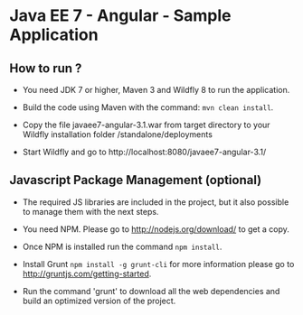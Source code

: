# Java EE 7 - Angular - Sample Application #

## How to run ? ##

* You need JDK 7 or higher, Maven 3 and Wildfly 8 to run the application.

* Build the code using Maven with the command: `mvn clean install`.

* Copy the file javaee7-angular-3.1.war from target directory to your Wildfly installation folder /standalone/deployments

* Start Wildfly and go to http://localhost:8080/javaee7-angular-3.1/

## Javascript Package Management (optional) ##

* The required JS libraries are included in the project, but it also possible to manage them with the next steps.

* You need NPM. Please go to http://nodejs.org/download/ to get a copy.

* Once NPM is installed run the command `npm install`.

* Install Grunt `npm install -g grunt-cli`  for more information please go to http://gruntjs.com/getting-started.

* Run the command 'grunt' to download all the web dependencies and build an optimized version of the project.

